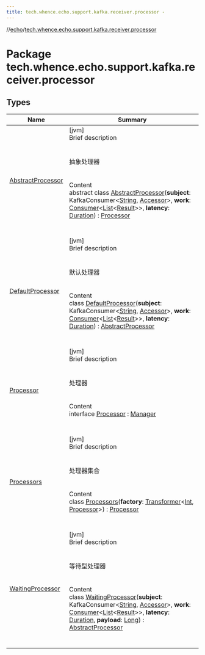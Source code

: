 ```yaml
---
title: tech.whence.echo.support.kafka.receiver.processor -
---
```

//[echo](../index.md)/[tech.whence.echo.support.kafka.receiver.processor](index.md)



# Package tech.whence.echo.support.kafka.receiver.processor  


## Types  
  
|  Name|  Summary| 
|---|---|
| [AbstractProcessor](-abstract-processor/index.md)| [jvm]  <br>Brief description  <br><br><br>抽象处理器<br><br>  <br>Content  <br>abstract class [AbstractProcessor](-abstract-processor/index.md)(**subject**: KafkaConsumer<[String](https://kotlinlang.org/api/latest/jvm/stdlib/kotlin/-string/index.html), [Accessor](../tech.whence.echo.container.accessor/-accessor/index.md)>, **work**: [Consumer](../tech.whence.echo.function/-consumer/index.md)<[List](https://kotlinlang.org/api/latest/jvm/stdlib/kotlin.collections/-list/index.html)<[Result](../tech.whence.echo.support.kafka.receiver/-result/index.md)>>, **latency**: [Duration](https://docs.oracle.com/javase/8/docs/api/java/time/Duration.html)) : [Processor](-processor/index.md)  <br><br><br>
| [DefaultProcessor](-default-processor/index.md)| [jvm]  <br>Brief description  <br><br><br>默认处理器<br><br>  <br>Content  <br>class [DefaultProcessor](-default-processor/index.md)(**subject**: KafkaConsumer<[String](https://kotlinlang.org/api/latest/jvm/stdlib/kotlin/-string/index.html), [Accessor](../tech.whence.echo.container.accessor/-accessor/index.md)>, **work**: [Consumer](../tech.whence.echo.function/-consumer/index.md)<[List](https://kotlinlang.org/api/latest/jvm/stdlib/kotlin.collections/-list/index.html)<[Result](../tech.whence.echo.support.kafka.receiver/-result/index.md)>>, **latency**: [Duration](https://docs.oracle.com/javase/8/docs/api/java/time/Duration.html)) : [AbstractProcessor](-abstract-processor/index.md)  <br><br><br>
| [Processor](-processor/index.md)| [jvm]  <br>Brief description  <br><br><br>处理器<br><br>  <br>Content  <br>interface [Processor](-processor/index.md) : [Manager](../tech.whence.echo.job.manager/-manager/index.md)  <br><br><br>
| [Processors](-processors/index.md)| [jvm]  <br>Brief description  <br><br><br>处理器集合<br><br>  <br>Content  <br>class [Processors](-processors/index.md)(**factory**: [Transformer](../tech.whence.echo.function/-transformer/index.md)<[Int](https://kotlinlang.org/api/latest/jvm/stdlib/kotlin/-int/index.html), [Processor](-processor/index.md)>) : [Processor](-processor/index.md)  <br><br><br>
| [WaitingProcessor](-waiting-processor/index.md)| [jvm]  <br>Brief description  <br><br><br>等待型处理器<br><br>  <br>Content  <br>class [WaitingProcessor](-waiting-processor/index.md)(**subject**: KafkaConsumer<[String](https://kotlinlang.org/api/latest/jvm/stdlib/kotlin/-string/index.html), [Accessor](../tech.whence.echo.container.accessor/-accessor/index.md)>, **work**: [Consumer](../tech.whence.echo.function/-consumer/index.md)<[List](https://kotlinlang.org/api/latest/jvm/stdlib/kotlin.collections/-list/index.html)<[Result](../tech.whence.echo.support.kafka.receiver/-result/index.md)>>, **latency**: [Duration](https://docs.oracle.com/javase/8/docs/api/java/time/Duration.html), **payload**: [Long](https://kotlinlang.org/api/latest/jvm/stdlib/kotlin/-long/index.html)) : [AbstractProcessor](-abstract-processor/index.md)  <br><br><br>

